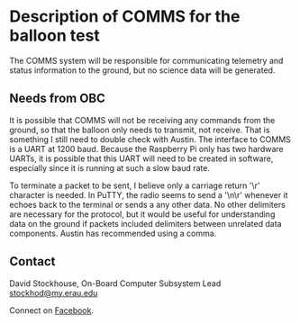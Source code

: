 # Description of COMMS for the balloon test

The COMMS system will be responsible for communicating telemetry and status
information to the ground, but no science data will be generated.

## Needs from OBC

It is possible that COMMS will not be receiving any commands from the ground, so
that the balloon only needs to transmit, not receive. That is something I still
need to double check with Austin. The interface to COMMS is a UART at 1200 baud.
Because the Raspberry Pi only has two hardware UARTs, it is possible that this
UART will need to be created in software, especially since it is running at such
a slow baud rate.

To terminate a packet to be sent, I believe only a carriage return '\r'
character is needed. In PuTTY, the radio seems to send a '\n\r' whenever it
echoes back to the terminal or sends a any other data. No other delimiters are
necessary for the protocol, but it would be useful for understanding data on the
ground if packets included delimiters between unrelated data components. Austin
has recommended using a comma. 

## Contact

David Stockhouse, On-Board Computer Subsystem Lead  
[stockhod@my.erau.edu](mailto:stockhod@my.erau.edu)

Connect on [Facebook](https://www.facebook.com/eaglesaterau/).


